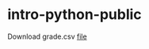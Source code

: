 # intro-python-public

Download grade.csv [file](https://raw.githubusercontent.com/seungwookim08/intro-python-public/master/grades.csv)
